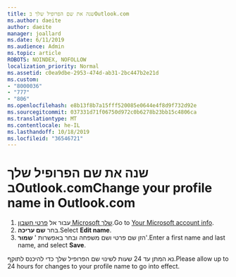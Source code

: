 ```yaml
---
title: שנה את שם הפרופיל שלך בOutlook.com
ms.author: daeite
author: daeite
manager: joallard
ms.date: 6/11/2019
ms.audience: Admin
ms.topic: article
ROBOTS: NOINDEX, NOFOLLOW
localization_priority: Normal
ms.assetid: c0ea9dbe-2953-474d-ab31-2bc447b2e21d
ms.custom:
- "8000036"
- "777"
- "806"
ms.openlocfilehash: e8b13f8b7a15fff520085e0644e4f8d9f732d92e
ms.sourcegitcommit: 037331d71f06750d972c0b6278b23bb15c4806ca
ms.translationtype: MT
ms.contentlocale: he-IL
ms.lasthandoff: 10/18/2019
ms.locfileid: "36546721"
---
```

# <a name="change-your-profile-name-in-outlookcom"></a><span data-ttu-id="cb54f-102">שנה את שם הפרופיל שלך בOutlook.com</span><span class="sxs-lookup"><span data-stu-id="cb54f-102">Change your profile name in Outlook.com</span></span>

1. <span data-ttu-id="cb54f-103">עבור אל [פרטי חשבון Microsoft שלך](https://go.microsoft.com/fwlink/p/?linkid=860841).</span><span class="sxs-lookup"><span data-stu-id="cb54f-103">Go to [Your Microsoft account info](https://go.microsoft.com/fwlink/p/?linkid=860841).</span></span>
2. <span data-ttu-id="cb54f-104">בחר **שם עריכה**.</span><span class="sxs-lookup"><span data-stu-id="cb54f-104">Select **Edit name**.</span></span>
3. <span data-ttu-id="cb54f-105">הזן שם פרטי ושם משפחה ובחר באפשרות ' **שמור**'.</span><span class="sxs-lookup"><span data-stu-id="cb54f-105">Enter a first name and last name, and select **Save**.</span></span>

<span data-ttu-id="cb54f-106">נא המתן עד 24 שעות לשינוי שם הפרופיל שלך כדי להיכנס לתוקף.</span><span class="sxs-lookup"><span data-stu-id="cb54f-106">Please allow up to 24 hours for changes to your profile name to go into effect.</span></span>